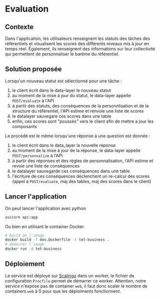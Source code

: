 
# Evaluation
## Contexte
Dans l'application, les utilisateurs renseignent les statuts des tâches des référentiels et visualisent les scores des différents niveaux mis à jour en temps réel.
Également, ils renseignent des informations sur leur collectivité qui permettent de personnaliser le barême du référentiel. 

## Solution proposée

Lorsqu'un nouveau statut est sélectionné pour une tâche : 
1. le client écrit dans le data-layer le nouveau statut
1. au moment de la mise à jour du statut, le data-layer appelle `POST/evaluate` à l'API  
1. à partir des statuts, des conséquences de la personnlisation et de la structure du référentiel, l'API estime et renvoie une liste de scores 
1. le datalayer sauvegare ces scores dans une  table 
1. enfin, ces scores sont "poussés" vers le client afin de mettre à jour les composants

Le procédé est le même lorsqu'une réponse à une question est donnée :
1. le client écrit dans le data_layer la nouvelle réponse
1. au moment de la mise à jour de la réponse, le data-layer appelle `POST/personnalize` à l'API  
1. à partir des réponses et des règles de personnalisation, l'API estime et revoie une liste de conséquences 
1. le datalayer sauvegarde ces conséquences dans une table 
1. l'écriture de ces conséquences déclenchent un re-calcul des scores (appel à `POST/evaluate`, maj des tables, maj des scores dans le client)

## Lancer l'application
On peut lancer l'application avec python
```sh
uvicorn api:app
```

Ou bien en utilisant le container Docker.

```sh
# build de l'image
docker build -f dev.Dockerfile -t tet-business .
# démarrer l'image
docker run -d tet-business
```

## Déploiement 
Le service est déployé sur [Scalingo](https://doc.scalingo.com/) dans un worker, le fichier de configuration `Procfile` permet de démarrer ce 
worker.
Attention, notre service n'expose pas de container `web`, 
il faut donc scaler le nombre de containers `web` à 0 pour que les déploiments fonctionnent.
